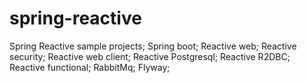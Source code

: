 # spring-reactive
Spring Reactive sample projects;
Spring boot;
Reactive web;
Reactive security;
Reactive web client;
Reactive Postgresql;
Reactive R2DBC;
Reactive functional;
RabbitMq;
Flyway;






